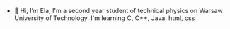 - 👋 Hi, I’m Ela, I'm a second year student of technical physics on Warsaw University of Technology.
I'm learning C, C++, Java, html, css

<!---
eladerda2001/eladerda2001 is a ✨ special ✨ repository because its `README.md` (this file) appears on your GitHub profile.
You can click the Preview link to take a look at your changes.
--->
